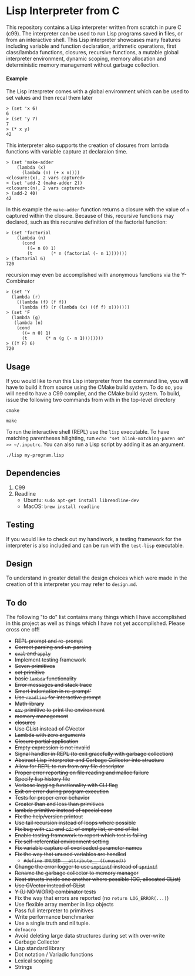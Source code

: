 # Lisp Interpreter from C

This repository contains a Lisp interpreter written from scratch in pure C (c99).
The interpreter can be used to run Lisp programs saved in files, or from an interactive shell.
This Lisp interpreter showcases many features including
variable and function declaration, arithmetic operations,
first class/lambda functions, closures, recursive functions,
a mutable global interpreter environment, dynamic scoping, memory allocation
and deterministic memory management without garbage collection.

#### Example

The Lisp interpreter comes with a global environment which can be used to set values and then recal them later

    > (set 'x 6)
    6
    > (set 'y 7)
    7
    > (* x y)
    42


This interpreter also supports the creation of closures from lambda functions with variable capture at declaraion time.

    > (set 'make-adder 
        (lambda (x) 
          (lambda (n) (+ x n))))
    <closure:(x), 2 vars captured>
    > (set 'add-2 (make-adder 2))
    <closure:(n), 2 vars captured>
    > (add-2 40)
    42

In this example the `make-adder` function returns a closure with the value of `n` captured within the closure.
Because of this, recursive functions may declared, such as this recursive definition of the factorial function:

    > (set 'factorial 
        (lambda (n)
          (cond
            ((= n 0) 1)
            (t       (* n (factorial (- n 1)))))))
    > (factorial 6)
    720

recursion may even be accomplished with anonymous functions via the Y-Combinator

    > (set 'Y
      (lambda (r)
        ((lambda (f) (f f))
         (lambda (f) (r (lambda (x) ((f f) x)))))))
    > (set 'F
      (lambda (g)
       (lambda (n)
        (cond 
          ((= n 0) 1)
          (t       (* n (g (- n 1))))))))
    > ((Y F) 6)
    720


## Usage
If you would like to run this Lisp interpreter from the command line, you will have to
build it from source using the CMake build system. To do so, you will need to have a C99 compiler,
and the CMake build system. To build, issue the following two commands from with in the top-level directory

    cmake

    make

To run the interactive shell (REPL) use the `lisp` executable.
To have matching parentheses hilighting, run `echo "set blink-matching-paren on" >> ~/.inputrc`.
You can also run a Lisp script by adding it as an argument.

   `./lisp my-program.lisp`

## Dependencies
1. C99
2. Readline
    - Ubuntu: `sudo apt-get install libreadline-dev`
    - MacOS: `brew install readline`

## Testing
If you would like to check out my handiwork, a testing framework for the interpreter is also included
and can be run with the `test-lisp` executable.

## Design

To understand in greater detail the design choices which were made in the creation of this interpreter
you may refer to `design.md`.

## To do
The following "to do" list contains many things which I have accomplished in this project as well
as things which I have not yet accomplished. Please cross one off!

- ~~REPL prompt and re-prompt~~
- ~~Correct parsing and un-parsing~~
- ~~`eval` and `apply`~~
- ~~Implement testing framework~~
- ~~Seven primitives~~
- ~~set primitive~~
- ~~basic `lambda` functionality~~
- ~~Error messages and stack trace~~
- ~~Smart indentation in re-prompt'~~
- ~~Use `readline` for interactive prompt~~
- ~~Math library~~
- ~~`env` primitive to print the environment~~
- ~~memory management~~
- ~~closures~~
- ~~Use CList instead of CVector~~
- ~~Lambda with zero arguments~~
- ~~Closure partial application~~
- ~~Empty expression is not invalid~~
- ~~Signal handler in REPL (to exit gracefully with garbage collection)~~
- ~~Abstract Lisp Interpreter and Garbage Collector into structure~~
- ~~Allow for REPL to run from any file descriptor~~
- ~~Proper error reporting on file reading and malloc failure~~
- ~~Specify lisp history file~~
- ~~Verbose logging functionality with CLI flag~~
- ~~Exit on error during program execution~~
- ~~Tests for proper error behavior~~
- ~~Greater than and less than primitives~~
- ~~lambda primitive instead of special case~~
- ~~Fix the help/version printout~~
- ~~Use tail recursion instead of loops where possible~~
- ~~Fix bug with `car` and `cdr` of empty list, or end of list~~
- ~~Enable testing framework to report which test is failing~~
- ~~Fix self-referential environment setting~~
- ~~Fix variable capture of overloaded parameter names~~
- ~~Fix the way that unused variables are handled~~
  - ~~`#define UNUSED __attribute__ ((unused))`~~
- ~~Change the error logger to use `snptintf` instead of `sprintf`~~
- ~~Rename the garbage collector to memory manager~~
- ~~Nest structs inside one another where possible (GC, allocated CList)~~
- ~~Use CVector instead of CList~~
- ~~Y (U NO WORK) combinator tests~~
- Fix the way that errors are reported (no `return LOG_ERROR(...)`)
- Use flexible array member in lisp objects
- Pass full interpreter to primitives
- Write performance benchmarker
- Use a single truth and nil tuple.
- `defmacro`
- Avoid deleting large data structures during set with over-write
- Garbage Collector
- Lisp standard library
- Dot notation / Variadic functions
- Lexical scoping
- Strings
